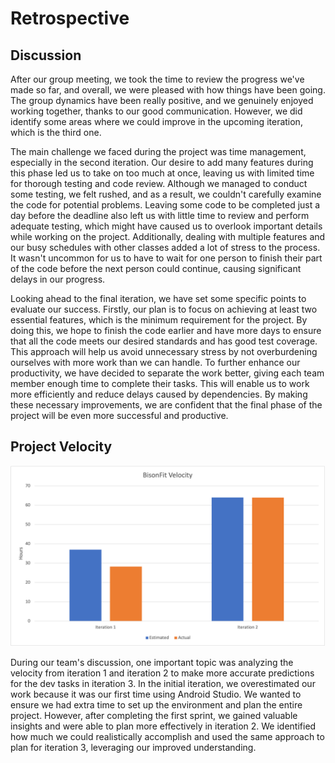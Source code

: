 # Retrospective

## Discussion

After our group meeting, we took the time to review the progress we've made so far, and overall, we were pleased with how things have been going. The group dynamics have been really positive, and we genuinely enjoyed working together, thanks to our good communication. However, we did identify some areas where we could improve in the upcoming iteration, which is the third one.

The main challenge we faced during the project was time management, especially in the second iteration. Our desire to add many features during this phase led us to take on too much at once, leaving us with limited time for thorough testing and code review. Although we managed to conduct some testing, we felt rushed, and as a result, we couldn't carefully examine the code for potential problems. Leaving some code to be completed just a day before the deadline also left us with little time to review and perform adequate testing, which might have caused us to overlook important details while working on the project. Additionally, dealing with multiple features and our busy schedules with other classes added a lot of stress to the process. It wasn't uncommon for us to have to wait for one person to finish their part of the code before the next person could continue, causing significant delays in our progress.

Looking ahead to the final iteration, we have set some specific points to evaluate our success. Firstly, our plan is to focus on achieving at least two essential features, which is the minimum requirement for the project. By doing this, we hope to finish the code earlier and have more days to ensure that all the code meets our desired standards and has good test coverage. This approach will help us avoid unnecessary stress by not overburdening ourselves with more work than we can handle. To further enhance our productivity, we have decided to separate the work better, giving each team member enough time to complete their tasks. This will enable us to work more efficiently and reduce delays caused by dependencies. By making these necessary improvements, we are confident that the final phase of the project will be even more successful and productive.

## Project Velocity

![Retrospective](ProjectVelocity.png)

During our team's discussion, one important topic was analyzing the velocity from iteration 1 and iteration 2 to make more accurate predictions for the dev tasks in iteration 3. In the initial iteration, we overestimated our work because it was our first time using Android Studio. We wanted to ensure we had extra time to set up the environment and plan the entire project. However, after completing the first sprint, we gained valuable insights and were able to plan more effectively in iteration 2. We identified how much we could realistically accomplish and used the same approach to plan for iteration 3, leveraging our improved understanding. 
